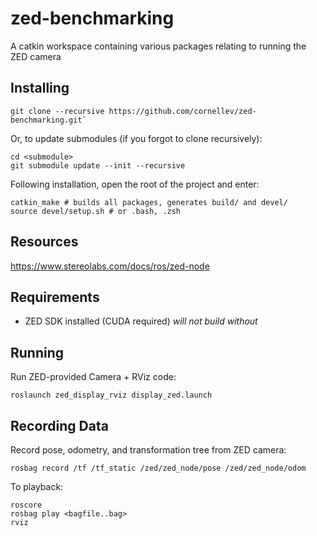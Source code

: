 # zed-benchmarking
A catkin workspace containing various packages relating to running the ZED camera

## Installing

```
git clone --recursive https://github.com/cornellev/zed-benchmarking.git`
```

Or, to update submodules (if you forgot to clone recursively):

```
cd <submodule>
git submodule update --init --recursive
```

Following installation, open the root of the project and enter:

```
catkin_make # builds all packages, generates build/ and devel/
source devel/setup.sh # or .bash, .zsh
```

## Resources

https://www.stereolabs.com/docs/ros/zed-node

## Requirements

* ZED SDK installed (CUDA required) *will not build without*

## Running

Run ZED-provided Camera + RViz code:
```
roslaunch zed_display_rviz display_zed.launch
```

## Recording Data

Record pose, odometry, and transformation tree from ZED camera:
```
rosbag record /tf /tf_static /zed/zed_node/pose /zed/zed_node/odom
```

To playback:
```
roscore
rosbag play <bagfile..bag>
rviz
```